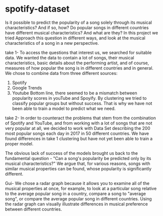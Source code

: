 # spotify-dataset
Is it possible to predict the popularity of a song solely through its musical characteristics? 
And if so, how? Do popular songs in different countries have different musical characteristics? 
And what are they? In this project we tried Approach this question in different ways, 
and look at the musical characteristics of a song in a new perspective.

take 1- 
To access the questions that interest us, we searched for suitable data. 
We wanted the data to contain a lot of songs, their musical characteristics, basic details about the performing artist, 
and of course, measures of how popular the song is in different countries and in general. 
We chose to combine data from three different sources:
1. Spotify
2. Google Trends
3. Youtube
Bottom line, there seemed to be a mismatch between popularity scores in youTube and Spoyify.
By clustering we tried to classify popular groups but without success.
That is why we have not been able to train a model to predict what we need.

take 2-
In order to counteract the problems that stem from the combination of Spotify and YouTube, 
and from working with a lot of songs that are not very popular at all, 
we decided to work with Data Set describing the 200 most popular songs each day in 2017 in 50 different countries.
We have found differences in take 1 clustering but have not yet been able to train a proper model.


The obvious lack of success of the models brought us back to the fundamental question - 
"Can a song's popularity be predicted only by its musical characteristics?"
We argue that, for various reasons, songs with similar musical properties can be found, 
whose popularity is significantly different.

Gui-
We chose a radar graph because it allows you to examine all of the musical properties at once, 
for example, to look at a particular song relative to the average popular song in a country, 
compare a song to "average song", or compare the average popular song in different countries. 
Using the radar graph can visually illustrate differences in musical preference between different countries.


